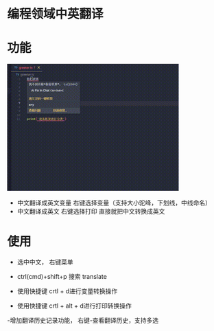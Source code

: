 # 编程领域中英翻译

# 功能

![gif](images/info2.gif)

- 中文翻译成英文变量 右键选择变量（支持大小驼峰，下划线，中线命名）
- 中文翻译成英文 右键选择打印 直接就把中文转换成英文
# 使用

- 选中中文， 右键菜单
- ctrl(cmd)+shift+p 搜索 translate

- 使用快捷键 crtl + d进行变量转换操作
- 使用快捷键 crtl + alt + d进行打印转换操作

-增加翻译历史记录功能， 右键-查看翻译历史，支持多选
